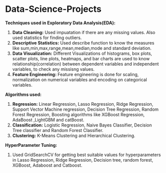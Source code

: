 # Data-Science-Projects

**Techniques used in Exploratory Data Analysis(EDA):**
1. **Data Cleaning:** Used impuatation if there are any missing values. Also used statistics for finding outliers.
2. **Descriptive Statistics:** Used describe function to know the measures like sum,min,max,range,mean,median,mode and standard deviation.
3. **Data Visualization:** Different Visualizations of histograms, box plots, scatter plots, line plots, heatmaps, and bar charts are used to know relationship(correlation)  between dependent variables and independent variables, to check any missisng values.
4. **Feature Engineering:** Feature engineering is done for scaling, normalization on numerical variables and encoding on categorical variables.

**Algorithms used:**
1. **Regression:** Linear Regression, Lasso Regression, Ridge Regression, Support Vector Machine regression, Decision Tree Regression, Random Forest Regression, Boosting algorithms like XGBoost Regression, AdaBoost ,LightGBM and catBoost.
2. **Classification:** Logistic Regression, Naive Bayes Classifier, Decision Tree classifier and Random Forest Classifier.
3. **Clustering:** K-Means Clustering and Hierarchical Clustering.

**HyperParameter Tuning:**
1. Used GridSearchCV for getting best suitable values for hyperparameters in  Lasso Regression, Ridge Regression, Decision tree, random forest, XGBoost, Adaboost and Catboost.
